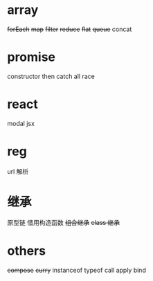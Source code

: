 # array

~~forEach~~
~~map~~
~~filter~~
~~reduce~~
~~flat~~
~~queue~~
concat

# promise

constructor
then
catch
all
race

# react

modal
jsx

# reg

url 解析

# 继承

原型链
借用构造函数
~~组合继承~~
~~class 继承~~

# others

~~compose~~
~~curry~~
instanceof
typeof
call apply bind
